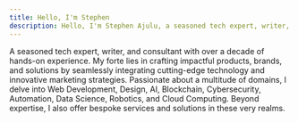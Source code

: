 ```yaml
---
title: Hello, I'm Stephen
description: Hello, I'm Stephen Ajulu, a seasoned tech expert, writer, and consultant with over a decade of hands-on experience. My forte lies in crafting impactful products, brands, and solutions by seamlessly integrating cutting-edge technology and innovative marketing.
---
```


A seasoned tech expert, writer, and consultant with over a decade of hands-on experience. My forte lies in crafting impactful products, brands, and solutions by seamlessly integrating cutting-edge technology and innovative marketing strategies. Passionate about a multitude of domains, I delve into Web Development, Design, AI, Blockchain, Cybersecurity, Automation, Data Science, Robotics, and Cloud Computing. Beyond expertise, I also offer bespoke services and solutions in these very realms.
